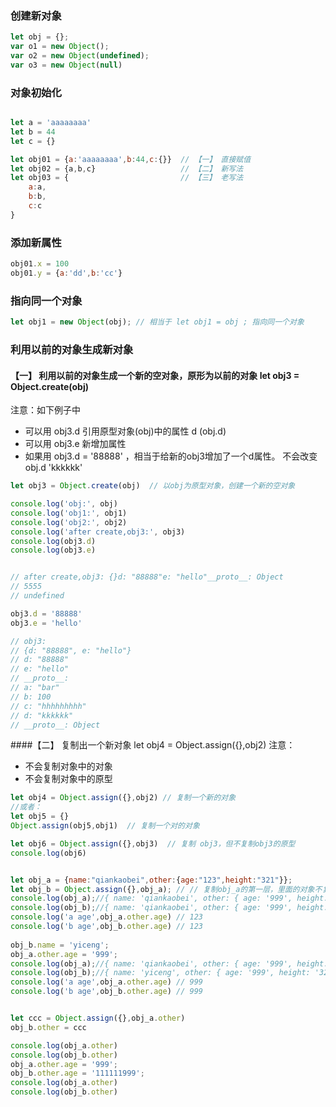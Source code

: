 ### 创建新对象
```js
let obj = {};
var o1 = new Object();
var o2 = new Object(undefined);
var o3 = new Object(null)
```
### 对象初始化
```js

let a = 'aaaaaaaa'
let b = 44
let c = {}

let obj01 = {a:'aaaaaaaa',b:44,c:{}}  // 【一】 直接赋值
let obj02 = {a,b,c}                   // 【二】 新写法
let obj03 = {                         // 【三】 老写法
    a:a,
    b:b,
    c:c
}
```
###  添加新属性
```js
obj01.x = 100
obj01.y = {a:'dd',b:'cc'}

```
### 指向同一个对象
```js
let obj1 = new Object(obj); // 相当于 let obj1 = obj ; 指向同一个对象
```
### 利用以前的对象生成新对象
#### 【一】  利用以前的对象生成一个新的空对象，原形为以前的对象 let obj3 = Object.create(obj)
注意：如下例子中
- 可以用 obj3.d 引用原型对象(obj)中的属性 d (obj.d)
- 可以用 obj3.e 新增加属性
- 如果用 obj3.d = '88888' ，相当于给新的obj3增加了一个d属性。 不会改变 obj.d 'kkkkkk'
```js
let obj3 = Object.create(obj)  // 以obj为原型对象，创建一个新的空对象

console.log('obj:', obj)
console.log('obj1:', obj1)
console.log('obj2:', obj2)
console.log('after create,obj3:', obj3)
console.log(obj3.d)
console.log(obj3.e)


// after create,obj3: {}d: "88888"e: "hello"__proto__: Object
// 5555
// undefined

obj3.d = '88888'
obj3.e = 'hello'

// obj3: 
// {d: "88888", e: "hello"}
// d: "88888"
// e: "hello"
// __proto__:
// a: "bar"
// b: 100
// c: "hhhhhhhhh"
// d: "kkkkkk"
// __proto__: Object

```
####【二】 复制出一个新对象 let obj4 = Object.assign({},obj2)
注意：
- 不会复制对象中的对象
- 不会复制对象中的原型

```js
let obj4 = Object.assign({},obj2) // 复制一个新的对象
//或者：
let obj5 = {}
Object.assign(obj5,obj1)  // 复制一个对的对象
```
```js
let obj6 = Object.assign({},obj3)  // 复制 obj3，但不复制obj3的原型
console.log(obj6)


let obj_a = {name:"qiankaobei",other:{age:"123",height:"321"}};
let obj_b = Object.assign({},obj_a); // // 复制obj_a的第一层，里面的对象不复制
console.log(obj_a);//{ name: 'qiankaobei', other: { age: '999', height: '321' } }
console.log(obj_b);//{ name: 'qiankaobei', other: { age: '999', height: '321' } }
console.log('a age',obj_a.other.age) // 123
console.log('b age',obj_b.other.age) // 123
 
obj_b.name = 'yiceng';
obj_a.other.age = '999';
console.log(obj_a);//{ name: 'qiankaobei', other: { age: '999', height: '321' } }
console.log(obj_b);//{ name: 'yiceng', other: { age: '999', height: '321' } }
console.log('a age',obj_a.other.age) // 999
console.log('b age',obj_b.other.age) // 999


let ccc = Object.assign({},obj_a.other)
obj_b.other = ccc 

console.log(obj_a.other)
console.log(obj_b.other)
obj_a.other.age = '999';
obj_b.other.age = '111111999';
console.log(obj_a.other)
console.log(obj_b.other)
```






